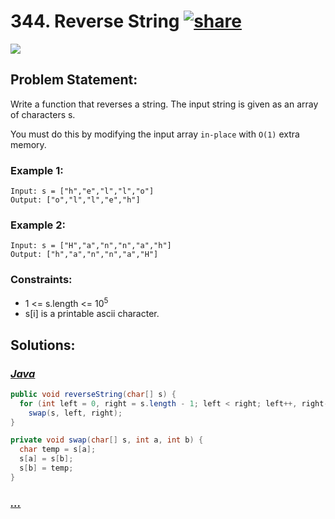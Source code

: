 # 344. Reverse String [![share]](https://leetcode.com/problems/reverse-string)

![][easy]

## Problem Statement:

Write a function that reverses a string. The input string is given as an array of characters s.

You must do this by modifying the input array `in-place` with `O(1)` extra memory.

### Example 1:

```
Input: s = ["h","e","l","l","o"]
Output: ["o","l","l","e","h"]
```

### Example 2:

```
Input: s = ["H","a","n","n","a","h"]
Output: ["h","a","n","n","a","H"]
```

### Constraints:

- 1 <= s.length <= 10<sup>5<sup>
- s[i] is a printable ascii character.

## Solutions:

### [_Java_](./ReverseString.java)

```java
public void reverseString(char[] s) {
  for (int left = 0, right = s.length - 1; left < right; left++, right--)
    swap(s, left, right);
}

private void swap(char[] s, int a, int b) {
  char temp = s[a];
  s[a] = s[b];
  s[b] = temp;
}
```

### [_..._]()

```

```

<!----------------------------------{ link }--------------------------------->

[share]: https://img.icons8.com/external-anggara-blue-anggara-putra/20/000000/external-share-user-interface-basic-anggara-blue-anggara-putra-2.png
[easy]: https://img.shields.io/badge/Difficulty-Easy-yellow.svg
